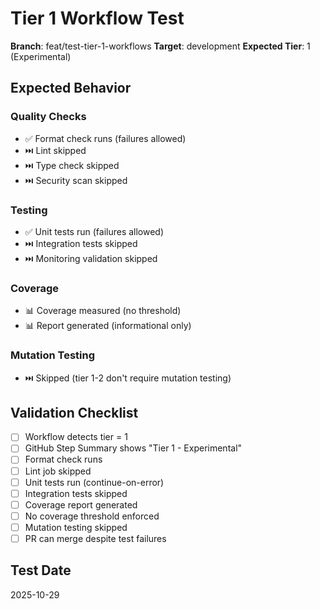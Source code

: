 # Tier 1 Workflow Test

**Branch**: feat/test-tier-1-workflows
**Target**: development
**Expected Tier**: 1 (Experimental)

## Expected Behavior

### Quality Checks
- ✅ Format check runs (failures allowed)
- ⏭️ Lint skipped
- ⏭️ Type check skipped
- ⏭️ Security scan skipped

### Testing
- ✅ Unit tests run (failures allowed)
- ⏭️ Integration tests skipped
- ⏭️ Monitoring validation skipped

### Coverage
- 📊 Coverage measured (no threshold)
- 📊 Report generated (informational only)

### Mutation Testing
- ⏭️ Skipped (tier 1-2 don't require mutation testing)

## Validation Checklist

- [ ] Workflow detects tier = 1
- [ ] GitHub Step Summary shows "Tier 1 - Experimental"
- [ ] Format check runs
- [ ] Lint job skipped
- [ ] Unit tests run (continue-on-error)
- [ ] Integration tests skipped
- [ ] Coverage report generated
- [ ] No coverage threshold enforced
- [ ] Mutation testing skipped
- [ ] PR can merge despite test failures

## Test Date

2025-10-29
